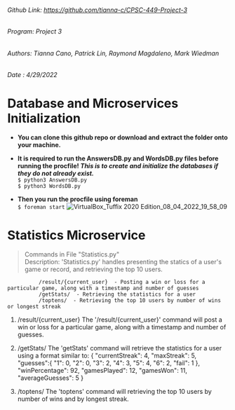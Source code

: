 ###### Github Link: https://github.com/tianna-c/CPSC-449-Project-3
###### Program: Project 3
###### Authors: Tianna Cano, Patrick Lin, Raymond Magdaleno, Mark Wiedman
###### Date   : 4/29/2022 
 
  # Database and Microservices Initialization
- **You can clone this github repo or download and extract the folder onto your machine.**

- **It is required to run the AnswersDB.py and WordsDB.py files before running the procfile! _This is to create and initialize the databases if they do not already exist._**
<br> `$ python3 AnswersDB.py`
<br> `$ python3 WordsDB.py`

- **Then you run the procfile using foreman**
<br> `$ foreman start`
![VirtualBox_Tuffix 2020 Edition_08_04_2022_19_58_09](https://user-images.githubusercontent.com/39601543/162554364-03d65d09-02ec-4de7-83a5-5adcbb0efc2d.png)

# Statistics Microservice
> Commands in File "Statistics.py"<br>
> Description: 'Statistics.py' handles presenting the statics of a user's game or record, and retrieving the top 10 users.
              
              /result/{current_user}  - Posting a win or loss for a particular game, along with a timestamp and number of guesses
              /getStats/  - Retrieving the statistics for a user
              /toptens/  - Retrieving the top 10 users by number of wins or longest streak

1. /result/{current_user}
      The '/result/{current_user}' command will post a win or loss for a particular game, along with a timestamp and number of guesses.

2. /getStats/
      The 'getStats' command will retrieve the statistics for a user using a format similar to:
      {
        "currentStreak": 4,
        "maxStreak": 5,
        "guesses":{
           "1": 0,
           "2": 0,
           "3": 2,
           "4": 3,
           "5": 4,
           "6": 2,
           "fail": 1
        },
        "winPercentage": 92,
        "gamesPlayed": 12,
        "gamesWon": 11,
        "averageGuesses": 5
      }

3. /toptens/
      The 'toptens' command will retrieving the top 10 users by number of wins and by longest streak.
   
